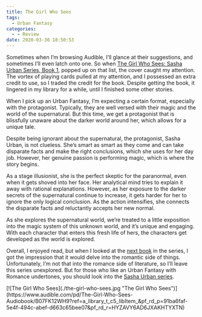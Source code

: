 ```yaml
---
title: The Girl Who Sees
tags:
  - Urban Fantasy
categories:
  - - Review
date: 2020-03-30 18:50:53
---
```


Sometimes when I’m browsing Audible, I’ll glance at their suggestions, and sometimes I’ll even latch onto one. So when [The Girl Who Sees: Sasha Urban Series, Book 1](https://www.audible.com/pd/The-Girl-Who-Sees-Audiobook/B07FK12WH9?ref=a_library_t_c5_libItem_&pf_rd_p=91ba6faf-5e4f-494c-abef-d663c65bee07&pf_rd_r=HYZAVY6AD6JXAKHTYXTN), popped up on that list, the cover caught my attention. The vortex of playing cards pulled at my attention, and I possessed an extra credit to use, so I traded the credit for the book. Despite getting the book, it lingered in my library for a while, until I finished some other stories.

When I pick up an Urban Fantasy, I’m expecting a certain format, especially with the protagonist. Typically, they are well versed with their magic and the world of the supernatural. But this time, we get a protagonist that is blissfully unaware about the darker world around her, which allows for a unique tale.<!-- more -->

Despite being ignorant about the supernatural, the protagonist, Sasha Urban, is not clueless. She’s smart as smart as they come and can take disparate facts and make the right conclusions, which she uses for her day job. However, her genuine passion is performing magic, which is where the story begins.

As a stage illusionist, she is the perfect skeptic for the paranormal, even when it gets shoved into her face. Her analytical mind tries to explain it away with rational explanations. However, as her exposure to the darker secrets of the supernatural continue to increase, it gets harder for her to ignore the only logical conclusion. As the action intensifies, she connects the disparate facts and reluctantly accepts her new normal.

As she explores the supernatural world, we’re treated to a little exposition into the magic system of this unknown world, and it’s unique and engaging. With each character that enters this fresh life of hers, the characters get developed as the world is explored.

Overall, I enjoyed read, but when I looked at the [next book](https://www.audible.com/pd/Misfortune-Teller-Audiobook/B07G4KH2Y9?ref=a_series_Sa_c5_lProduct_1_2&pf_rd_p=284b47b1-a5db-4711-9667-612f2ac7458e&pf_rd_r=DJGW0X0BP69WTDQ3ZR5N) in the series, I got the impression that it would delve into the romantic side of things. Unfortunately, I’m not that into the romance side of literature, so I’ll leave this series unexplored. But for those who like an Urban Fantasy with Romance undertones, you should look into the [Sasha Urban series](https://www.audible.com/series/Sasha-Urban-Series-Audiobooks/B07FKNFMTC?ref=a_pd_The-Gi_c1_series_1&pf_rd_p=52918805-f7fc-40f4-a76b-cf1c79f7d10a&pf_rd_r=KHSK7B4DK26Y3C7HAS6C).

<div class="center">[![The Girl Who Sees](./the-girl-who-sees.jpg "The Girl Who Sees")](https://www.audible.com/pd/The-Girl-Who-Sees-Audiobook/B07FK12WH9?ref=a_library_t_c5_libItem_&pf_rd_p=91ba6faf-5e4f-494c-abef-d663c65bee07&pf_rd_r=HYZAVY6AD6JXAKHTYXTN)</div>